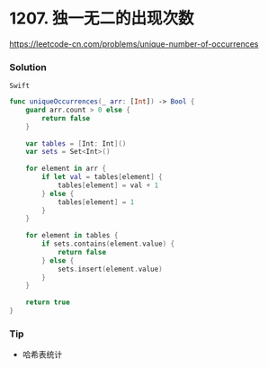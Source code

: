 # 1207. 独一无二的出现次数

<https://leetcode-cn.com/problems/unique-number-of-occurrences>


### Solution

`Swift`

```swift
func uniqueOccurrences(_ arr: [Int]) -> Bool {
    guard arr.count > 0 else {
        return false
    }
    
    var tables = [Int: Int]()
    var sets = Set<Int>()
    
    for element in arr {
        if let val = tables[element] {
            tables[element] = val + 1
        } else {
            tables[element] = 1
        }
    }
    
    for element in tables {
        if sets.contains(element.value) {
            return false
        } else {
            sets.insert(element.value)
        }
    }
    
    return true
}

```


### Tip

- 哈希表统计